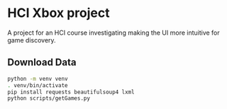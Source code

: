 # HCI Xbox project

A project for an HCI course investigating making the UI more intuitive for game discovery.

## Download Data 
```bash
python -m venv venv
. venv/bin/activate
pip install requests beautifulsoup4 lxml
python scripts/getGames.py
```

